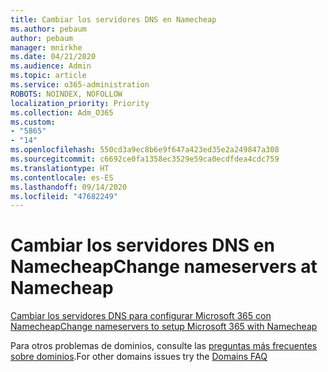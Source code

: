 ```yaml
---
title: Cambiar los servidores DNS en Namecheap
ms.author: pebaum
author: pebaum
manager: mnirkhe
ms.date: 04/21/2020
ms.audience: Admin
ms.topic: article
ms.service: o365-administration
ROBOTS: NOINDEX, NOFOLLOW
localization_priority: Priority
ms.collection: Adm_O365
ms.custom:
- "5865"
- "14"
ms.openlocfilehash: 550cd3a9ec8b6e9f647a423ed35e2a249847a308
ms.sourcegitcommit: c6692ce0fa1358ec3529e59ca0ecdfdea4cdc759
ms.translationtype: HT
ms.contentlocale: es-ES
ms.lasthandoff: 09/14/2020
ms.locfileid: "47682249"
---
```

# <a name="change-nameservers-at-namecheap"></a><span data-ttu-id="78ec5-102">Cambiar los servidores DNS en Namecheap</span><span class="sxs-lookup"><span data-stu-id="78ec5-102">Change nameservers at Namecheap</span></span>

[<span data-ttu-id="78ec5-103">Cambiar los servidores DNS para configurar Microsoft 365 con Namecheap</span><span class="sxs-lookup"><span data-stu-id="78ec5-103">Change nameservers to setup Microsoft 365 with Namecheap</span></span>](https://docs.microsoft.com/microsoft-365/admin/dns/change-nameservers-at-namecheap?view=o365-worldwide)

<span data-ttu-id="78ec5-104">Para otros problemas de dominios, consulte las [preguntas más frecuentes sobre dominios](https://docs.microsoft.com/microsoft-365/admin/setup/domains-faq?view=o365-worldwide).</span><span class="sxs-lookup"><span data-stu-id="78ec5-104">For other domains issues try the [Domains FAQ](https://docs.microsoft.com/microsoft-365/admin/setup/domains-faq?view=o365-worldwide)</span></span>